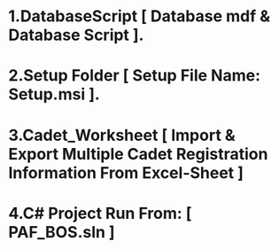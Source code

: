 # 1.DatabaseScript [ Database mdf & Database Script ].
# 2.Setup Folder [ Setup File Name: Setup.msi ].
# 3.Cadet_Worksheet [ Import & Export Multiple Cadet Registration Information From Excel-Sheet ]
# 4.C# Project Run From: [ PAF_BOS.sln ]
